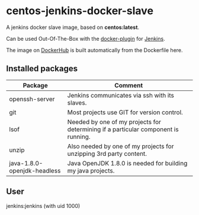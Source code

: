 # centos-jenkins-docker-slave

A jenkins docker slave image, based on **centos:latest**.

Can be used Out-Of-The-Box with the [docker-plugin](https://wiki.jenkins-ci.org/display/JENKINS/Docker+Plugin "docker-plugin") for [Jenkins](https://jenkins-ci.org/ "Jenkins CI Server").

The image on [DockerHub](https://hub.docker.com/r/stefanlehmann/centos-jenkins-docker-slave/ "DockerHub") is built automatically from the Dockerfile here.

## Installed packages ##

| Package                     | Comment                                                                          |
|-----------------------------|----------------------------------------------------------------------------------|
| openssh-server              | Jenkins communicates via ssh with its slaves.                                    |
| git                         | Most projects use GIT for version control.                                       |
| lsof                        | Needed by one of my projects for determining if a particular component is running. |
| unzip                       | Also needed by one of my projects for unzipping 3rd party content.               |
| java-1.8.0-openjdk-headless | Java OpenJDK 1.8.0 is needed for building my java projects.                      |

## User ##
jenkins:jenkins (with uid 1000)
